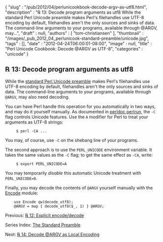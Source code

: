 {
   "slug" : "/pub/2012/04/perlunicookbook-decode-argv-as-utf8.html",
   "description" : "℞ 13: Decode program arguments as utf8 While the standard Perl Unicode preamble makes Perl's filehandles use UTF-8 encoding by default, filehandles aren't the only sources and sinks of data. The command-line arguments to your programs, available through @ARGV, may...",
   "draft" : null,
   "authors" : [
      "tom-christiansen"
   ],
   "thumbnail" : "/images/_pub_2012_04_perlunicook-standard-preamble/unicode.jpg",
   "tags" : [],
   "date" : "2012-04-24T06:00:01-08:00",
   "image" : null,
   "title" : "Perl Unicode Cookbook: Decode @ARGV as UTF-8",
   "categories" : "unicode"
}



℞ 13: Decode program arguments as utf8
--------------------------------------

While the [standard Perl Unicode preamble](/pub/2012/04/perlunicook-standard-preamble.html) makes Perl's filehandles use UTF-8 encoding by default, filehandles aren't the only sources and sinks of data. The command-line arguments to your programs, available through `@ARGV`, may also need decoding.

You can have Perl handle this operation for you automatically in two ways, and may do it yourself manually. As documented in [perldoc perlrun](http://perldoc.perl.org/perlrun.html), the `-C` flag controls Unicode features. Use the `A` modifier for Perl to treat your arguments as UTF-8 strings:

         $ perl -CA ...

You may, of course, use `-C` on the shebang line of your programs.

The second approach is to use the `PERL_UNICODE` environment variable. It takes the same values as the `-C` flag; to get the same effect as `-CA`, write:

         $ export PERL_UNICODE=A

You may temporarily *disable* this automatic Unicode treatment with `PERL_UNICODE=0`.

Finally, you may decode the contents of `@ARGV` yourself manually with the [Encode](https://metacpan.org/pod/Encode) module:

        use Encode qw(decode_utf8);
        @ARGV = map { decode_utf8($_, 1) } @ARGV;

Previous: [℞ 12: Explicit encode/decode](/pub/2012/04/perlunicook-explicit-encode-decode.html)

Series Index: [The Standard Preamble](/pub/2012/04/perlunicook-standard-preamble.html)

Next: [℞ 14: Decode @ARGV as Local Encoding](/pub/2012/04/perlunicookbook-decode-argv-as-local-encoding.html)
